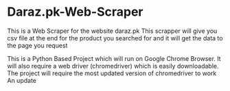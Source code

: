 # Daraz.pk-Web-Scraper
This is a Web Scraper for the website daraz.pk This scrapper will give you csv file at the end for the product you searched for and it will get the data to the page you request

This is a Python Based Project which will run on Google Chrome Browser. It will also require a web driver (chromedriver) which is easily downloadable. The project will require the most updated version of chromedriver to work
An update

